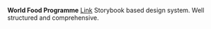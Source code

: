 <!-- TITLE: Examples of Design Systems -->

**World Food Programme** [Link](https://cdn.wfp.org/guides/ui/v1.4.0/docs/?path=/story/components-formwizard--default)
Storybook based design system. Well structured and comprehensive.